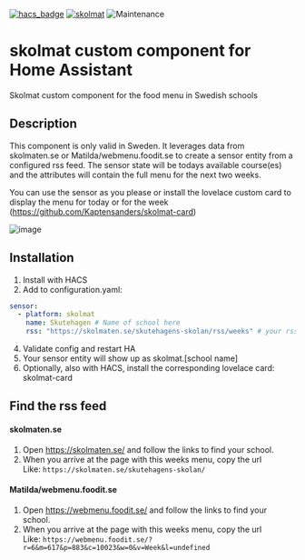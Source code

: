 [![hacs_badge](https://img.shields.io/badge/HACS-Default-41BDF5.svg?style=for-the-badge)](https://github.com/hacs/integration)
[![skolmat](https://img.shields.io/github/v/release/Kaptensanders/skolmat?style=for-the-badge)](https://github.com/Kaptensanders/skolmat)
![Maintenance](https://img.shields.io/maintenance/yes/2022?style=for-the-badge)

# skolmat custom component for Home Assistant
Skolmat custom component for the food menu in Swedish schools

## Description
This component is only valid in Sweden. It leverages data from skolmaten.se or Matilda/webmenu.foodit.se to create a sensor entity from a configured rss feed.
The sensor state will be todays available course(es) and the attributes will contain the full menu for the next two weeks.

You can use the sensor as you please or install the lovelace custom card to display the menu for today or for the week (https://github.com/Kaptensanders/skolmat-card)

![image](https://user-images.githubusercontent.com/24979195/154963878-013bb9c0-80df-4449-9a8e-dc54ef0a3271.png)

## Installation
1. Install with HACS
2. Add to configuration.yaml:
```yaml
sensor:
  - platform: skolmat
    name: Skutehagen # Name of school here
    rss: "https://skolmaten.se/skutehagens-skolan/rss/weeks" # your rss here
```
4. Validate config and restart HA
5. Your sensor entity will show up as skolmat.[school name]
3. Optionally, also with HACS, install the corresponding lovelace card: skolmat-card 

## Find the rss feed

#### skolmaten.se ####
  1. Open https://skolmaten.se/ and follow the links to find your school.
  2. When you arrive at the page with this weeks menu, copy the url\
    Like: `https://skolmaten.se/skutehagens-skolan/`

#### Matilda/webmenu.foodit.se ####
  1. Open https://webmenu.foodit.se/ and follow the links to find your school.
  2. When you arrive at the page with this weeks menu, copy the url\
    Like: `https://webmenu.foodit.se/?r=6&m=617&p=883&c=10023&w=0&v=Week&l=undefined`

